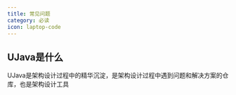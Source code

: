 ```yaml
---
title: 常见问题
category: 必读
icon: laptop-code
---
```


## UJava是什么

UJava是架构设计过程中的精华沉淀，是架构设计过程中遇到问题和解决方案的仓库，也是架构设计工具

